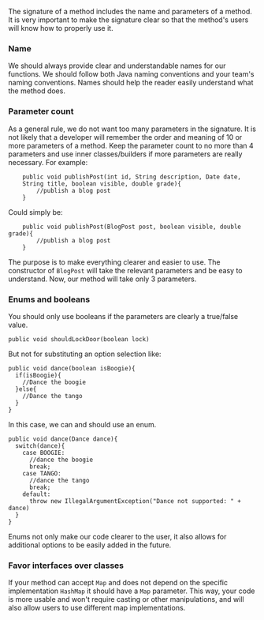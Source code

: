 The signature of a method includes the name and parameters of a method.
It is very important to make the signature clear so that the method's users will know how to properly use it.

### Name
We should always provide clear and understandable names for our functions.
We should follow both Java naming conventions and your team's naming conventions.
Names should help the reader easily understand what the method does.

### Parameter count
As a general rule, we do not want too many parameters in the signature. It is not likely that a developer will remember the order and meaning of 10 or more parameters of a method.
Keep the parameter count to no more than 4 parameters and use inner classes/builders if more parameters are really necessary.
For example:
```
    public void publishPost(int id, String description, Date date, 
    String title, boolean visible, double grade){
        //publish a blog post
    }
```
Could simply be:
```
    public void publishPost(BlogPost post, boolean visible, double grade){
        //publish a blog post
    }
```
The purpose is to make everything clearer and easier to use.
The constructor of `BlogPost` will take the relevant parameters and be easy to understand. Now, our method will take only 3 parameters.

### Enums and booleans
You should only use booleans if the parameters are clearly a true/false value.
```
public void shouldLockDoor(boolean lock)
```
But not for substituting an option selection like:
```
public void dance(boolean isBoogie){
  if(isBoogie){
    //Dance the boogie
  }else{
    //Dance the tango
  }
}
```
In this case, we can and should use an enum.
```
public void dance(Dance dance){
  switch(dance){
    case BOOGIE:
      //dance the boogie
      break;
    case TANGO:
      //dance the tango
      break;
    default:
      throw new IllegalArgumentException("Dance not supported: " + dance)
  }
}
```
Enums not only make our code clearer to the user, it also allows for additional options to be easily added in the future.

### Favor interfaces over classes
If your method can accept `Map` and does not depend on the specific implementation `HashMap` it should have a `Map` parameter.
This way, your code is more usable and won't require casting or other manipulations, and will also allow users to use different map implementations.
